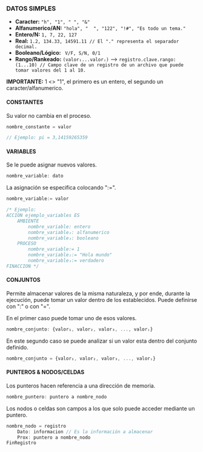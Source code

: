 ### DATOS SIMPLES
- **Caracter:** ```"h", "1", " ", "&"```
- **Alfanumerico/AN:** ```"hola", "  ", "122", "!#", "Es todo un tema."``` 
- **Entero/N:** ```1, 7, 22, 127```
- **Real:** ```1.2, 134.33, 14591.11 // El "." representa el separador decimal.```
- **Booleano/Lógico:** ``` V/F, S/N, 0/1```
- **Rango/Rankeado:** ```(valor₁...valorᵢ)``` --> ```registro.clave.rango: (1...10) // Campo clave de un registro de un archivo que puede tomar valores del 1 al 10.```

**IMPORTANTE:** 1 <> "1", el primero es un entero, el segundo un caracter/alfanumerico.

#### CONSTANTES
Su valor no cambia en el proceso.
```js
nombre_constante = valor

// Ejemplo: pi = 3,14159265359
```

#### VARIABLES
Se le puede asignar nuevos valores.
```js
nombre_variable: dato
```
La asignación se especifica colocando ":=".
```js
nombre_variable:= valor

/* Ejemplo:
ACCION ejemplo_variables ES
    AMBIENTE
        nombre_variable: entero
        nombre_variable₂: alfanumerico
        nombre_variable₃: booleano
    PROCESO
        nombre_variable:= 1
        nombre_variable₂:= "Hola mundo"
        nombre_variable₃:= verdadero 
FINACCION */
```

#### CONJUNTOS
Permite almacenar valores de la misma naturaleza, y por ende, durante la ejecución, puede tomar un valor dentro de los establecidos. Puede definirse con ":" o con "=".

En el primer caso puede tomar uno de esos valores.
```js
nombre_conjunto: {valor₁, valor₂, valor₃, ..., valorᵢ} 
```
En este segundo caso se puede analizar si un valor esta dentro del conjunto definido.
```js
nombre_conjunto = {valor₁, valor₂, valor₃, ..., valorᵢ}
```
#### PUNTEROS & NODOS/CELDAS
Los punteros hacen referencia a una dirección de memoria.
```js
nombre_puntero: puntero a nombre_nodo
```
Los nodos o celdas son campos a los que solo puede acceder mediante un puntero.
```js
nombre_nodo = registro
    Dato: informacion // Es la información a almacenar
    Prox: puntero a nombre_nodo
FinRegistro
```

